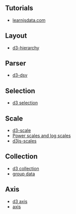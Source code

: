 Tutorials
---
- [learnjsdata.com](http://learnjsdata.com/)

Layout
---
- [d3-hierarchy](https://github.com/d3/d3-hierarchy)

Parser
---
- [d3-dsv](https://github.com/d3/d3-dsv)

Selection
---
- [d3 selection](https://github.com/d3/d3-selection)

Scale
---
- [d3-scale](https://github.com/d3/d3-scale)
- [Power scales and log scales](http://www.jeromecukier.net/blog/2011/08/11/d3-scales-and-color/)
- [d3js-scales](https://www.dashingd3js.com/d3js-scales)

Collection
---
- [d3 collection](https://github.com/d3/d3-collection)
- [group data](http://learnjsdata.com/group_data.html)

Axis
---
- [d3 axis](https://runkit.com/npm/d3-axis)
- [axis](http://alignedleft.com/tutorials/d3/axes)
